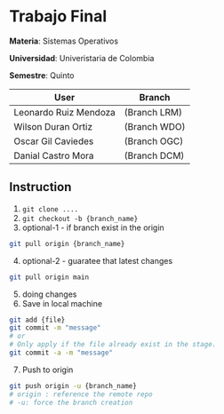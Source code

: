 # Trabajo Final

**Materia**: Sistemas Operativos

**Universidad**: Univeristaria de Colombia

**Semestre**: Quinto


| User | Branch |
| ---- | ------ |
|Leonardo Ruiz Mendoza |	(Branch LRM)|
|Wilson Duran Ortiz    |	(Branch WDO)|
|Oscar Gil Caviedes    |        (Branch OGC)|
|Danial Castro Mora    |	(Branch DCM)|

## Instruction 

1. `git clone ....` 
2. `git checkout -b {branch_name}`
3. optional-1 - if branch exist in the origin

```sh
git pull origin {branch_name}
```
4. optional-2 - guaratee that latest changes
```sh
git pull origin main  
```
5. doing changes
6. Save in local machine 
```sh
git add {file}
git commit -m "message"
# or
# Only apply if the file already exist in the stage.
git commit -a -m "message"
``` 

7. Push to origin
```sh 
git push origin -u {branch_name}
# origin : reference the remote repo
# -u: force the branch creation
``` 
